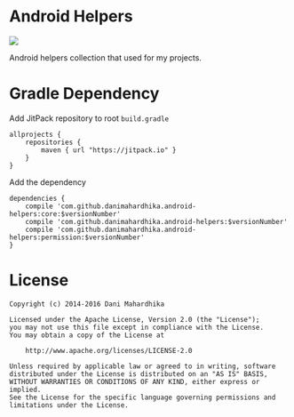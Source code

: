 # Android Helpers
[![](https://jitpack.io/v/danimahardhika/android-helpers.svg)](https://jitpack.io/#danimahardhika/android-helpers)

Android helpers collection that used for my projects.

# Gradle Dependency
Add JitPack repository to root ```build.gradle```
```Gradle
allprojects {
    repositories {
        maven { url "https://jitpack.io" }
    }
}
```
Add the dependency
```Gradle
dependencies {
    compile 'com.github.danimahardhika.android-helpers:core:$versionNumber'
    compile 'com.github.danimahardhika.android-helpers:$versionNumber'
    compile 'com.github.danimahardhika.android-helpers:permission:$versionNumber'
}
```

# License
```
Copyright (c) 2014-2016 Dani Mahardhika

Licensed under the Apache License, Version 2.0 (the "License");
you may not use this file except in compliance with the License.
You may obtain a copy of the License at

    http://www.apache.org/licenses/LICENSE-2.0

Unless required by applicable law or agreed to in writing, software
distributed under the License is distributed on an "AS IS" BASIS,
WITHOUT WARRANTIES OR CONDITIONS OF ANY KIND, either express or implied.
See the License for the specific language governing permissions and
limitations under the License.
```

